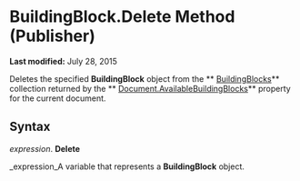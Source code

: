 
# BuildingBlock.Delete Method (Publisher)

 **Last modified:** July 28, 2015

Deletes the specified  **BuildingBlock** object from the ** [BuildingBlocks](05841850-c5a1-f1f0-6a57-a4f16e76a1df.md)** collection returned by the ** [Document.AvailableBuildingBlocks](dab447d9-f044-4a40-8876-a96f233b8d2e.md)** property for the current document.

## Syntax

 _expression_. **Delete**

 _expression_A variable that represents a  **BuildingBlock** object.

